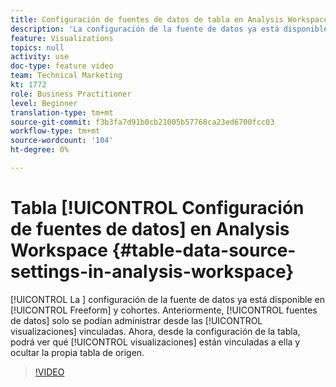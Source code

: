 ```yaml
---
title: Configuración de fuentes de datos de tabla en Analysis Workspace
description: 'La configuración de la fuente de datos ya está disponible en las tablas improvisada y de cohorte. Anteriormente, las fuentes de datos solo se podían administrar desde las visualizaciones vinculadas. Ahora, desde la configuración de tabla, podrá ver qué visualizaciones están vinculadas a ella y ocultar la propia tabla de origen. '
feature: Visualizations
topics: null
activity: use
doc-type: feature video
team: Technical Marketing
kt: 1772
role: Business Practitioner
level: Beginner
translation-type: tm+mt
source-git-commit: f3b3fa7d91b0cb21005b57768ca23ed6700fcc03
workflow-type: tm+mt
source-wordcount: '104'
ht-degree: 0%

---
```



# Tabla [!UICONTROL Configuración de fuentes de datos] en Analysis Workspace {#table-data-source-settings-in-analysis-workspace}

[!UICONTROL La ] configuración de la fuente de datos ya está disponible en  [!UICONTROL Freeform]  y   cohortes. Anteriormente, [!UICONTROL fuentes de datos] solo se podían administrar desde las [!UICONTROL visualizaciones] vinculadas. Ahora, desde la configuración de la tabla, podrá ver qué [!UICONTROL visualizaciones] están vinculadas a ella y ocultar la propia tabla de origen.

>[!VIDEO](https://video.tv.adobe.com/v/23558/?quality=12)
